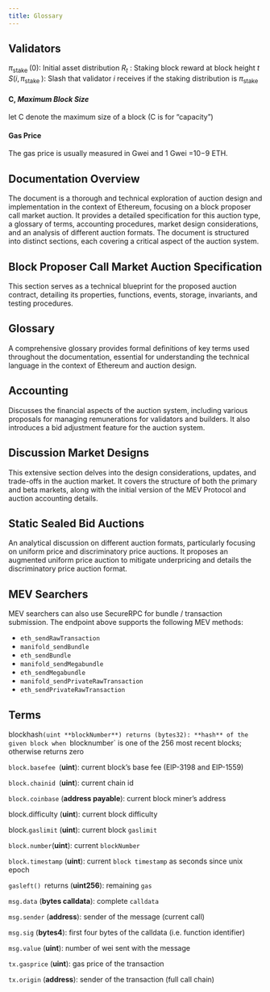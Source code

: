 ```yaml
---
title: Glossary
---
```


## Validators

$\pi_{\text {stake }}(0):$ Initial asset distribution $R_t$ : Staking block reward at block height
$t$ $S\left(i, \pi_{\text {stake }}\right):$ Slash that validator $i$ receives if the staking
distribution is $\pi_{\text {stake }}$

#### C, _Maximum Block Size_

let C denote the maximum size of a block (C is for “capacity”)

#### Gas Price

The gas price is usually measured in Gwei and 1 Gwei =10−9 ETH.

## Documentation Overview

The document is a thorough and technical exploration of auction design and implementation in the
context of Ethereum, focusing on a block proposer call market auction. It provides a detailed
specification for this auction type, a glossary of terms, accounting procedures, market design
considerations, and an analysis of different auction formats. The document is structured into
distinct sections, each covering a critical aspect of the auction system.

## Block Proposer Call Market Auction Specification

This section serves as a technical blueprint for the proposed auction contract, detailing its
properties, functions, events, storage, invariants, and testing procedures.

## Glossary

A comprehensive glossary provides formal definitions of key terms used throughout the documentation,
essential for understanding the technical language in the context of Ethereum and auction design.

## Accounting

Discusses the financial aspects of the auction system, including various proposals for managing
remunerations for validators and builders. It also introduces a bid adjustment feature for the
auction system.

## Discussion Market Designs

This extensive section delves into the design considerations, updates, and trade-offs in the auction
market. It covers the structure of both the primary and beta markets, along with the initial version
of the MEV Protocol and auction accounting details.

## Static Sealed Bid Auctions

An analytical discussion on different auction formats, particularly focusing on uniform price and
discriminatory price auctions. It proposes an augmented uniform price auction to mitigate
underpricing and details the discriminatory price auction format.

## **MEV Searchers**

MEV searchers can also use SecureRPC for bundle / transaction submission. The endpoint above
supports the following MEV methods:

- `eth_sendRawTransaction`
- `manifold_sendBundle`
- `eth_sendBundle`
- `manifold_sendMegabundle`
- `eth_sendMegabundle`
- `manifold_sendPrivateRawTransaction`
- `eth_sendPrivateRawTransaction`

## Terms

blockhash`(uint **blockNumber**) returns (bytes32): **hash** of the given block when `blocknumber` is one of the 256 most recent blocks; otherwise returns zero

`block.basefee `(**uint**): current block’s base fee (EIP-3198 and EIP-1559)

`block.chainid `(**uint**): current chain id

`block.coinbase` (**address payable**): current block miner’s address

block.difficulty (**uint**): current block difficulty

block.`gaslimit` (**uint**): current block `gaslimit`

`block.number`(**uint**): current `blockNumber`

`block.timestamp` (**uint**): current `block timestamp` as seconds since unix epoch

`gasleft() `returns (**uint256**): remaining `gas`

`msg.data` (**bytes calldata**): complete `calldata`

`msg.sender` (**address**): sender of the message (current call)

`msg.sig` (**bytes4**): first four bytes of the calldata (i.e. function identifier)

`msg.value` (**uint**): number of wei sent with the message

`tx.gasprice` (**uint**): gas price of the transaction

`tx.origin` (**address**): sender of the transaction (full call chain)